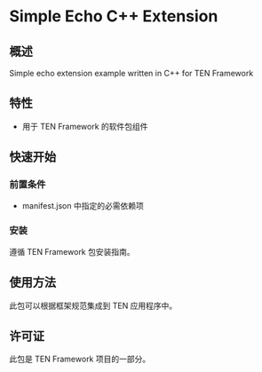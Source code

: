 # Simple Echo C++ Extension

## 概述

Simple echo extension example written in C++ for TEN Framework

## 特性

- 用于 TEN Framework 的软件包组件


## 快速开始

### 前置条件

- manifest.json 中指定的必需依赖项

### 安装

遵循 TEN Framework 包安装指南。

## 使用方法

此包可以根据框架规范集成到 TEN 应用程序中。

## 许可证

此包是 TEN Framework 项目的一部分。
